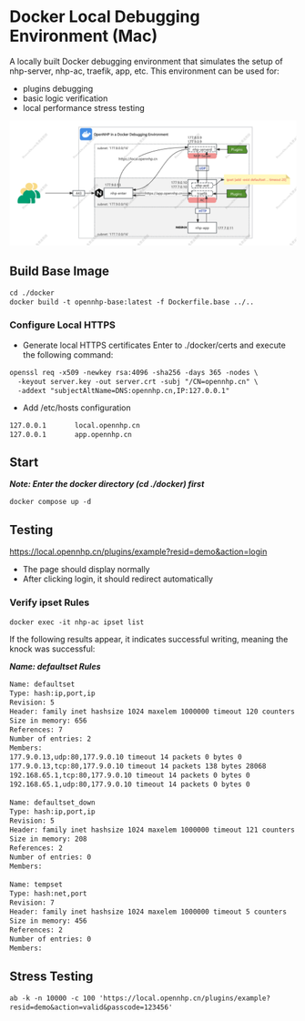 # Docker Local Debugging Environment (Mac)

A locally built Docker debugging environment that simulates the setup of nhp-server, nhp-ac, traefik, app, etc. This environment can be used for:
- plugins debugging
- basic logic verification
- local performance stress testing

![](./infrastructure.png)

## Build Base Image

```shell
cd ./docker
docker build -t opennhp-base:latest -f Dockerfile.base ../..
```

### Configure Local HTTPS

- Generate local HTTPS certificates
Enter to ./docker/certs and execute the following command:
```
openssl req -x509 -newkey rsa:4096 -sha256 -days 365 -nodes \
  -keyout server.key -out server.crt -subj "/CN=opennhp.cn" \
  -addext "subjectAltName=DNS:opennhp.cn,IP:127.0.0.1"
```

- Add /etc/hosts configuration

```
127.0.0.1       local.opennhp.cn
127.0.0.1       app.opennhp.cn
```


## Start
***Note: Enter the docker directory (cd ./docker) first***
```shell
docker compose up -d
```

## Testing
https://local.opennhp.cn/plugins/example?resid=demo&action=login

- The page should display normally
- After clicking login, it should redirect automatically

### Verify ipset Rules
```shell
docker exec -it nhp-ac ipset list
```
If the following results appear, it indicates successful writing, meaning the knock was successful:

***Name: defaultset Rules***

```shell
Name: defaultset
Type: hash:ip,port,ip
Revision: 5
Header: family inet hashsize 1024 maxelem 1000000 timeout 120 counters
Size in memory: 656
References: 7
Number of entries: 2
Members:
177.9.0.13,udp:80,177.9.0.10 timeout 14 packets 0 bytes 0
177.9.0.13,tcp:80,177.9.0.10 timeout 14 packets 138 bytes 28068
192.168.65.1,tcp:80,177.9.0.10 timeout 14 packets 0 bytes 0
192.168.65.1,udp:80,177.9.0.10 timeout 14 packets 0 bytes 0

Name: defaultset_down
Type: hash:ip,port,ip
Revision: 5
Header: family inet hashsize 1024 maxelem 1000000 timeout 121 counters
Size in memory: 208
References: 2
Number of entries: 0
Members:

Name: tempset
Type: hash:net,port
Revision: 7
Header: family inet hashsize 1024 maxelem 1000000 timeout 5 counters
Size in memory: 456
References: 2
Number of entries: 0
Members:
```

## Stress Testing

```shell
ab -k -n 10000 -c 100 'https://local.opennhp.cn/plugins/example?resid=demo&action=valid&passcode=123456'
```